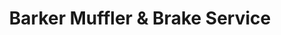 ---
title: "Barker Muffler & Brake Service"
url: /portland/barker-muffler-und-brake-service/
shop: Autowerkstatt
---
